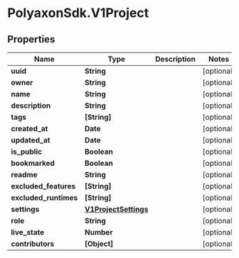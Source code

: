 # PolyaxonSdk.V1Project

## Properties

Name | Type | Description | Notes
------------ | ------------- | ------------- | -------------
**uuid** | **String** |  | [optional] 
**owner** | **String** |  | [optional] 
**name** | **String** |  | [optional] 
**description** | **String** |  | [optional] 
**tags** | **[String]** |  | [optional] 
**created_at** | **Date** |  | [optional] 
**updated_at** | **Date** |  | [optional] 
**is_public** | **Boolean** |  | [optional] 
**bookmarked** | **Boolean** |  | [optional] 
**readme** | **String** |  | [optional] 
**excluded_features** | **[String]** |  | [optional] 
**excluded_runtimes** | **[String]** |  | [optional] 
**settings** | [**V1ProjectSettings**](V1ProjectSettings.md) |  | [optional] 
**role** | **String** |  | [optional] 
**live_state** | **Number** |  | [optional] 
**contributors** | **[Object]** |  | [optional] 


